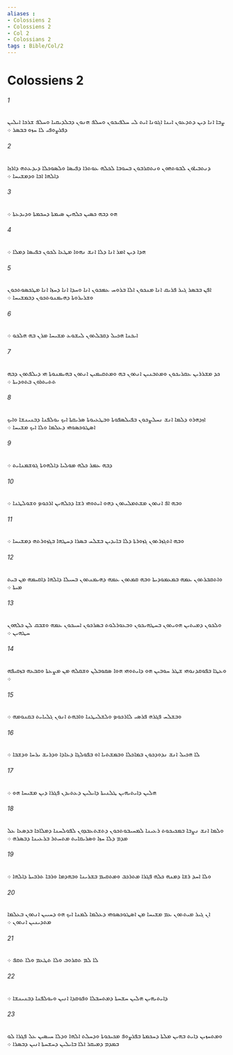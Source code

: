 ```yaml
---
aliases : 
- Colossiens 2
- Colossiens 2
- Col 2
- Colossians 2
tags : Bible/Col/2
---
```


# Colossiens 2

###### 1
ܨܒܐ ܐܢܐ ܕܝܢ ܕܬܕܥܘܢ ܐܝܢܐ ܐܓܘܢܐ ܐܝܬ ܠܝ ܚܠܦܝܟܘܢ ܘܚܠܦ ܗܢܘܢ ܕܒܠܕܝܩܝܐ ܘܚܠܦ ܫܪܟܐ ܐܝܠܝܢ ܕܦܪܨܘܦܝ ܠܐ ܚܙܘ ܒܒܤܪ ܀
###### 2
ܕܢܬܒܝܐܘܢ ܠܒܘܬܗܘܢ ܘܢܬܩܪܒܘܢ ܒܚܘܒܐ ܠܟܠܗ ܥܘܬܪܐ ܕܦܝܤܐ ܘܠܤܘܟܠܐ ܕܝܕܥܬܗ ܕܐܪܙܐ ܕܐܠܗܐ ܐܒܐ ܘܕܡܫܝܚܐ ܀
###### 3
ܗܘ ܕܒܗ ܟܤܝܢ ܟܠܗܝܢ ܤܝܡܬܐ ܕܚܟܡܬܐ ܘܕܝܕܥܬܐ ܀
###### 4
ܗܕܐ ܕܝܢ ܐܡܪ ܐܢܐ ܕܠܐ ܐܢܫ ܢܗܘܐ ܡܛܥܐ ܠܟܘܢ ܒܦܝܤܐ ܕܡܠܐ ܀
###### 5
ܐܦܢ ܒܒܤܪ ܓܝܪ ܦܪܝܩ ܐܢܐ ܡܢܟܘܢ ܐܠܐ ܒܪܘܚ ܥܡܟܘܢ ܐܢܐ ܘܚܕܐ ܐܢܐ ܕܚܙܐ ܐܢܐ ܡܛܟܤܘܬܟܘܢ ܘܫܪܝܪܘܬܐ ܕܗܝܡܢܘܬܟܘܢ ܕܒܡܫܝܚܐ ܀
###### 6
ܐܝܟܢܐ ܗܟܝܠ ܕܩܒܠܬܘܢ ܠܝܫܘܥ ܡܫܝܚܐ ܡܪܢ ܒܗ ܗܠܟܘ ܀
###### 7
ܟܕ ܡܫܪܪܝܢ ܥܩܪܝܟܘܢ ܘܡܬܒܢܝܢ ܐܢܬܘܢ ܒܗ ܘܡܬܩܝܡܝܢ ܐܢܬܘܢ ܒܗܝܡܢܘܬܐ ܗܝ ܕܝܠܦܬܘܢ ܕܒܗ ܬܬܝܬܪܘܢ ܒܬܘܕܝܬܐ ܀
###### 8
ܐܙܕܗܪܘ ܕܠܡܐ ܐܢܫ ܢܚܠܨܟܘܢ ܒܦܝܠܤܦܘܬܐ ܘܒܛܥܝܘܬܐ ܤܪܝܩܬܐ ܐܝܟ ܝܘܠܦܢܐ ܕܒܢܝܢܫܐ ܘܐܝܟ ܐܤܛܘܟܤܘܗܝ ܕܥܠܡܐ ܘܠܐ ܐܝܟ ܡܫܝܚܐ ܀
###### 9
ܕܒܗ ܥܡܪ ܟܠܗ ܡܘܠܝܐ ܕܐܠܗܘܬܐ ܓܘܫܡܢܐܝܬ ܀
###### 10
ܘܒܗ ܐܦ ܐܢܬܘܢ ܡܫܬܡܠܝܬܘܢ ܕܗܘ ܐܝܬܘܗܝ ܪܫܐ ܕܟܠܗܝܢ ܐܪܟܘܤ ܘܫܘܠܛܢܐ ܀
###### 11
ܘܒܗ ܐܬܓܙܪܬܘܢ ܓܙܘܪܬܐ ܕܠܐ ܒܐܝܕܝܢ ܒܫܠܚ ܒܤܪܐ ܕܚܛܗܐ ܒܓܙܘܪܬܗ ܕܡܫܝܚܐ ܀
###### 12
ܘܐܬܩܒܪܬܘܢ ܥܡܗ ܒܡܥܡܘܕܝܬܐ ܘܒܗ ܩܡܬܘܢ ܥܡܗ ܕܗܝܡܢܬܘܢ ܒܚܝܠܐ ܕܐܠܗܐ ܕܐܩܝܡܗ ܡܢ ܒܝܬ ܡܝܬܐ ܀
###### 13
ܘܠܟܘܢ ܕܡܝܬܝܢ ܗܘܝܬܘܢ ܒܚܛܗܝܟܘܢ ܘܒܥܘܪܠܘܬ ܒܤܪܟܘܢ ܐܚܝܟܘܢ ܥܡܗ ܘܫܒܩ ܠܢ ܟܠܗܘܢ ܚܛܗܝܢ ܀
###### 14
ܘܥܛܐ ܒܦܘܩܕܢܘܗܝ ܫܛܪ ܚܘܒܝܢ ܗܘ ܕܐܝܬܘܗܝ ܗܘܐ ܤܩܘܒܠܢ ܘܫܩܠܗ ܡܢ ܡܨܥܬܐ ܘܩܒܥܗ ܒܙܩܝܦܗ ܀
###### 15
ܘܒܫܠܚ ܦܓܪܗ ܦܪܤܝ ܠܐܪܟܘܤ ܘܠܫܠܝܛܢܐ ܘܐܒܗܬ ܐܢܘܢ ܓܠܝܐܝܬ ܒܩܢܘܡܗ ܀
###### 16
ܠܐ ܗܟܝܠ ܐܢܫ ܢܕܘܕܟܘܢ ܒܡܐܟܠܐ ܘܒܡܫܬܝܐ ܐܘ ܒܦܘܠܓܐ ܕܥܐܕܐ ܘܕܪܝܫ ܝܪܚܐ ܘܕܫܒܐ ܀
###### 17
ܗܠܝܢ ܕܐܝܬܝܗܝܢ ܛܠܢܝܬܐ ܕܐܝܠܝܢ ܕܥܬܝܕܢ ܦܓܪܐ ܕܝܢ ܡܫܝܚܐ ܗܘ ܀
###### 18
ܘܠܡܐ ܐܢܫ ܢܨܒܐ ܒܡܟܝܟܘܬ ܪܥܝܢܐ ܠܡܚܝܒܘܬܟܘܢ ܕܬܫܬܥܒܕܘܢ ܠܦܘܠܚܢܐ ܕܡܠܐܟܐ ܒܕܤܥܐ ܥܠ ܡܕܡ ܕܠܐ ܚܙܐ ܘܤܪܝܩܐܝܬ ܡܬܚܬܪ ܒܪܥܝܢܐ ܕܒܤܪܗ ܀
###### 19
ܘܠܐ ܐܚܕ ܪܫܐ ܕܡܢܗ ܟܠܗ ܦܓܪܐ ܡܬܪܟܒ ܘܡܬܩܝܡ ܒܫܪܝܢܐ ܘܒܗܕܡܐ ܘܪܒܐ ܬܪܒܝܬܐ ܕܐܠܗܐ ܀
###### 20
ܐܢ ܓܝܪ ܡܝܬܬܘܢ ܥܡ ܡܫܝܚܐ ܡܢ ܐܤܛܘܟܤܘܗܝ ܕܥܠܡܐ ܠܡܢܐ ܐܝܟ ܗܘ ܕܚܝܝܢ ܐܢܬܘܢ ܒܥܠܡܐ ܡܬܕܝܢܝܢ ܐܢܬܘܢ ܀
###### 21
ܠܐ ܠܡ ܬܩܪܘܒ ܘܠܐ ܬܛܥܡ ܘܠܐ ܬܩܦ ܀
###### 22
ܕܐܝܬܝܗܝܢ ܗܠܝܢ ܚܫܚܬܐ ܕܡܬܚܒܠܐ ܘܦܘܩܕܐ ܐܢܝܢ ܘܝܘܠܦܢܐ ܕܒܢܝܢܫܐ ܀
###### 23
ܘܡܬܚܙܝܢ ܕܐܝܬ ܒܗܝܢ ܡܠܬܐ ܕܚܟܡܬܐ ܒܦܪܨܘܦ ܡܟܝܟܘܬܐ ܘܕܚܠܬ ܐܠܗܐ ܘܕܠܐ ܚܝܤܝܢ ܥܠ ܦܓܪܐ ܠܘ ܒܡܕܡ ܕܡܝܩܪ ܐܠܐ ܒܐܝܠܝܢ ܕܚܫܚܬܐ ܐܢܝܢ ܕܒܤܪܐ ܀
